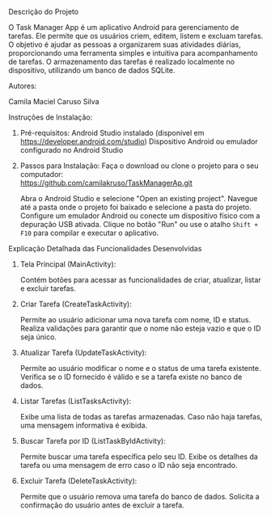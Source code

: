 Descrição do Projeto

O Task Manager App é um aplicativo Android para gerenciamento de tarefas. Ele permite que os usuários criem, editem, listem e excluam tarefas. O objetivo é ajudar as pessoas a organizarem suas atividades diárias, proporcionando uma ferramenta simples e intuitiva para acompanhamento de tarefas. O armazenamento das tarefas é realizado localmente no dispositivo, utilizando um banco de dados SQLite.

Autores:

Camila Maciel Caruso Silva

Instruções de Instalação:

1. Pré-requisitos:
    Android Studio instalado (disponível em https://developer.android.com/studio)
    Dispositivo Android ou emulador configurado no Android Studio

2. Passos para Instalação:
    Faça o download ou clone o projeto para o seu computador:     
   https://github.com/camilakruso/TaskManagerAp.git
     
    Abra o Android Studio e selecione "Open an existing project".
    Navegue até a pasta onde o projeto foi baixado e selecione a pasta do projeto.
    Configure um emulador Android ou conecte um dispositivo físico com a depuração USB ativada.
    Clique no botão "Run" ou use o atalho `Shift + F10` para compilar e executar o aplicativo.

Explicação Detalhada das Funcionalidades Desenvolvidas

1. Tela Principal (MainActivity):

    Contém botões para acessar as funcionalidades de criar, atualizar, listar e excluir tarefas.

2. Criar Tarefa (CreateTaskActivity):

    Permite ao usuário adicionar uma nova tarefa com nome, ID e status.
    Realiza validações para garantir que o nome não esteja vazio e que o ID seja único.

3. Atualizar Tarefa (UpdateTaskActivity):

    Permite ao usuário modificar o nome e o status de uma tarefa existente.
    Verifica se o ID fornecido é válido e se a tarefa existe no banco de dados.

4. Listar Tarefas (ListTasksActivity):

    Exibe uma lista de todas as tarefas armazenadas.
    Caso não haja tarefas, uma mensagem informativa é exibida.

5. Buscar Tarefa por ID (ListTaskByIdActivity):

    Permite buscar uma tarefa específica pelo seu ID.
    Exibe os detalhes da tarefa ou uma mensagem de erro caso o ID não seja encontrado.

6. Excluir Tarefa (DeleteTaskActivity):

    Permite que o usuário remova uma tarefa do banco de dados.
    Solicita a confirmação do usuário antes de excluir a tarefa.

